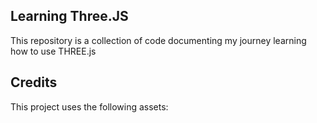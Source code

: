 ## Learning Three.JS

This repository is a collection of code documenting my journey learning how to use THREE.js

## Credits
This project uses the following assets:

